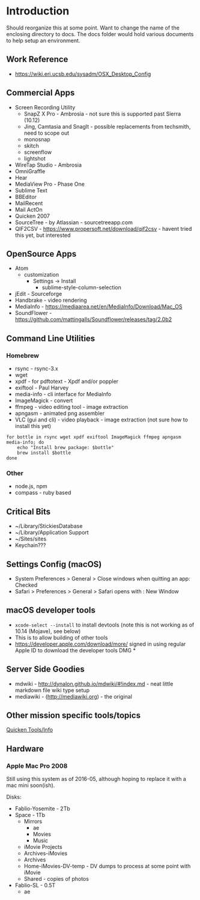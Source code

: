 # Introduction
Should reorganize this at some point.  Want to change the name of the enclosing directory to docs.
The docs folder would hold various documents to help setup an environment.

## Work Reference
* https://wiki.eri.ucsb.edu/sysadm/OSX_Desktop_Config

## Commercial Apps
* Screen Recording Utility
  * SnapZ X Pro - Ambrosia - not sure this is supported past Sierra (10.12)
  * Jing, Camtasia and SnagIt - possible replacements from techsmith, need to scope out
  * monosnap
  * skitch
  * screenflow
  * lightshot
* WireTap Studio - Ambrosia
* OmniGraffle
* Hear
* MediaView Pro - Phase One
* Sublime Text
* BBEditor
* MailRecent
* Mail ActOn
* Quicken 2007
* SourceTree - by Atlassian - sourcetreeapp.com
* QIF2CSV - https://www.propersoft.net/download/qif2csv - havent tried this yet, but interested

## OpenSource Apps
* Atom
  * customization
    * Settings -> Install 
      * sublime-style-column-selection
* jEdit - Sourceforge
* Handbrake - video rendering
* MediaInfo - https://mediaarea.net/en/MediaInfo/Download/Mac_OS
* SoundFlower - https://github.com/mattingalls/Soundflower/releases/tag/2.0b2

## Command Line Utilities
### Homebrew
* rsync - rsync-3.x
* wget
* xpdf - for pdftotext - Xpdf and/or poppler
* exiftool - Paul Harvey
* media-info - cli interface for MediaInfo
* ImageMagick - convert
* ffmpeg - video editing tool - image extraction
* apngasm - animated png assembler
* VLC (gui and cli) - video playback - image extraction (not sure how to install this yet)

```
for bottle in rsync wget xpdf exiftool ImageMagick ffmpeg apngasm media-info; do
    echo "Install brew package: $bottle"
    brew install $bottle
done
```

### Other
* node.js, npm
* compass - ruby based

## Critical Bits
* ~/Library/StickiesDatabase
* ~/Library/Application Support
* ~/Sites/sites
* Keychain???

## Settings Config (macOS)
* System Preferences > General > Close windows when quitting an app: Checked
* Safari > Preferences > General > Safari opens with : New Window

## macOS developer tools
* ```xcode-select --install``` to install devtools (note this is not working as of 10.14 (Mojave), see below)
* This is to allow building of other tools
* https://developer.apple.com/download/more/ signed in using regular Apple ID to download the developer tools DMG
  * 

## Server Side Goodies
* mdwiki - http://dynalon.github.io/mdwiki/#!index.md - neat little markdown file wiki type setup
* mediawiki - (http://mediawiki.org) - the original 

## Other mission specific tools/topics
[Quicken Tools/Info](QuickenTools.md)

## Hardware
### Apple Mac Pro 2008
Still using this system as of 2016-05, although hoping to replace it with a mac mini soon(ish).

Disks:
* Fablio-Yosemite - 2Tb
* Space - 1Tb
  * Mirrors
    * ae
    * Movies
    * Music
  * iMovie Projects
  * Archives-iMovies
  * Archives
  * Home-iMovies-DV-temp - DV dumps to process at some point with iMovie
  * Shared - copies of photos
* Fablio-SL - 0.5T
  * ae


